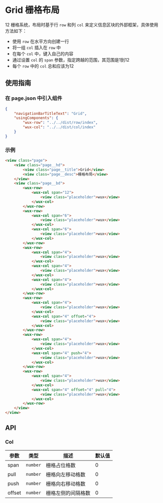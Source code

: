 # Grid 栅格布局

12 栅格系统，布局时基于行 `row` 和列 `col` 来定义信息区块的外部框架，具体使用方法如下：

  - 使用 `row` 在水平方向创建一行
  - 将一组 `col` 插入在 `row` 中
  - 在每个 `col` 中，键入自己的内容
  - 通过设置 `col` 的 `span` 参数，指定跨越的范围，其范围是1到12
  - 每个 `row` 中的 `col` 总和应该为12

## 使用指南

### 在 page.json 中引入组件

```json
{
    "navigationBarTitleText": "Grid",
    "usingComponents": {
        "wux-row": "../../dist/row/index",
        "wux-col": "../../dist/col/index"
    }
}
```

### 示例

```html
<view class="page">
    <view class="page__hd">
        <view class="page__title">Grid</view>
        <view class="page__desc">栅格布局</view>
    </view>
    <view class="page__bd">
        <wux-row>
            <wux-col span="12">
                <view class="placeholder">wux</view>
            </wux-col>
        </wux-row>
        <wux-row>
            <wux-col span="6">
                <view class="placeholder">wux</view>
            </wux-col>
            <wux-col span="6">
                <view class="placeholder">wux</view>
            </wux-col>
        </wux-row>
        <wux-row>
            <wux-col span="4">
                <view class="placeholder">wux</view>
            </wux-col>
            <wux-col span="4">
                <view class="placeholder">wux</view>
            </wux-col>
            <wux-col span="4">
                <view class="placeholder">wux</view>
            </wux-col>
        </wux-row>
        <wux-row>
            <wux-col span="4">
                <view class="placeholder">wux</view>
            </wux-col>
            <wux-col span="4" offset="4">
                <view class="placeholder">wux</view>
            </wux-col>
        </wux-row>
        <wux-row>
            <wux-col span="4">
                <view class="placeholder">wux</view>
            </wux-col>
            <wux-col span="4" push="4">
                <view class="placeholder">wux</view>
            </wux-col>
        </wux-row>
        <wux-row>
            <wux-col span="4">
                <view class="placeholder">wux</view>
            </wux-col>
            <wux-col span="4" offset="4" pull="4">
                <view class="placeholder">wux</view>
            </wux-col>
        </wux-row>
    </view>
</view>
```

## API

### Col

| 参数 | 类型 | 描述 | 默认值 |
| --- | --- | --- | --- |
| span | <code>number</code> | 栅格占位格数 | 0 |
| pull | <code>number</code> | 栅格向左移动格数 | 0 |
| push | <code>number</code> | 栅格向右移动格数 | 0 |
| offset | <code>number</code> | 栅格左侧的间隔格数 | 0 |